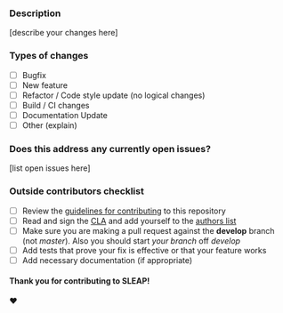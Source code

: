 
### Description
[describe your changes here]

### Types of changes

- [ ] Bugfix
- [ ] New feature
- [ ] Refactor / Code style update (no logical changes)
- [ ] Build / CI changes
- [ ] Documentation Update
- [ ] Other (explain)

### Does this address any currently open issues?
[list open issues here]

### Outside contributors checklist

- [ ] Review the [guidelines for contributing](https://github.com/murthylab/sleap/wiki/Developer-Guide) to this repository
- [ ] Read and sign the [CLA](https://github.com/murthylab/sleap/blob/develop/sleap-cla.pdf) and add yourself to the [authors list](https://github.com/murthylab/sleap/blob/develop/AUTHORS)
- [ ] Make sure you are making a pull request against the **develop** branch (not *master*). Also you should start *your branch* off *develop*
- [ ] Add tests that prove your fix is effective or that your feature works
- [ ] Add necessary documentation (if appropriate)

#### Thank you for contributing to SLEAP!
:heart:
